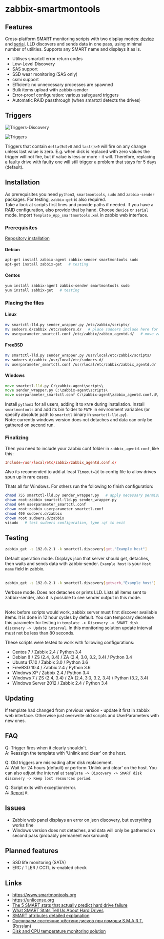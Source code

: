 # zabbix-smartmontools
## Features
Cross-platform SMART monitoring scripts with two display modes: [device](https://github.com/nobodysu/zabbix-smartmontools/blob/master/screenshots/smartctl_mode-device-example.png?raw=true) and [serial](https://github.com/nobodysu/zabbix-smartmontools/blob/master/screenshots/smartctl_mode-serial-example.png?raw=true). LLD discovers and sends data in one pass, using minimal number of utilities. Supports any SMART name and displays it as is.

- Utilises smartctl error return codes
- Low-Level Discovery
- SAS support
- SSD wear monitoring (SAS only)
- csmi support
- Efficient: no unnecessary processes are spawned
- Bulk items upload with zabbix-sender
- Error-proof configuration: various safeguard triggers
- Automatic RAID passthrough (when smartctl detects the drives)

## Triggers
![Triggers-Discovery](https://raw.githubusercontent.com/nobodysu/zabbix-smartmontools/master/screenshots/smartctl_discovery_triggers_cut.png)

![Triggers](https://raw.githubusercontent.com/nobodysu/zabbix-smartmontools/master/screenshots/smartctl_triggers_cut.png)

Triggers that contain `delta(5d)>0` and `last()>0` will fire on any change unless last value is zero. E.g. when disk is replaced with zero values the trigger will not fire, but if value is less or more - it will. Therefore, replacing a faulty drive with faulty one will still trigger a problem that stays for 5 days (default).

## Installation
As prerequisites you need `python3`, `smartmontools`, `sudo` and `zabbix-sender` packages. For testing, `zabbix-get` is also required.
<br />
Take a look at scripts first lines and provide paths if needed. If you have a RAID configuration, also provide that by hand. Choose `device` or `serial` mode. Import `Template_App_smartmontools.xml` in zabbix web interface.

### Prerequisites
[Repository installation](https://www.zabbix.com/documentation/3.0/manual/installation/install_from_packages/repository_installation)
#### Debian
```bash
apt-get install zabbix-agent zabbix-sender smartmontools sudo
apt-get install zabbix-get   # testing
```
#### Centos
```bash
yum install zabbix-agent zabbix-sender smartmontools sudo
yum install zabbix-get   # testing
```

### Placing the files
#### Linux
```bash
mv smartctl-lld.py sender_wrapper.py /etc/zabbix/scripts/
mv sudoers.d/zabbix /etc/sudoers.d/   # place sudoers include here for smartctl-lld.py sudo access
mv userparameter_smartctl.conf /etc/zabbix/zabbix_agentd.d/   # move zabbix items include here
```

#### FreeBSD
```bash
mv smartctl-lld.py sender_wrapper.py /usr/local/etc/zabbix/scripts/
mv sudoers.d/zabbix /usr/local/etc/sudoers.d/
mv userparameter_smartctl.conf /usr/local/etc/zabbix/zabbix_agentd.d/
```

#### Windows
```cmd
move smartctl-lld.py C:\zabbix-agent\scripts\
move sender_wrapper.py C:\zabbix-agent\scripts\
move userparameter_smartctl.conf C:\zabbix-agent\zabbix_agentd.conf.d\
```
Install `python3` for all users, adding it to `PATH` during installation. Install `smartmontools` and add its bin folder to `PATH` in environment variables (or specify absolute path to `smartctl` binary in `smartctl-lld.py`).
<br />
Note: currently windows version does not detaches and data can only be gathered on second run.

### Finalizing
Then you need to include your zabbix conf folder in `zabbix_agentd.conf`, like this:
```conf
Include=/usr/local/etc/zabbix/zabbix_agentd.conf.d/
```
Also its recomended to add at least `Timeout=10` to config file to allow drives spun up in rare cases.

Thats all for Windows. For others run the following to finish configuration:
```bash
chmod 755 smartctl-lld.py sender_wrapper.py   # apply necessary permissions
chown root:zabbix smartctl-lld.py sender_wrapper.py
chmod 644 userparameter_smartctl.conf
chown root:zabbix userparameter_smartctl.conf
chmod 400 sudoers.d/zabbix
chown root sudoers.d/zabbix
visudo   # test sudoers configuration, type :q! to exit
```

## Testing
```bash
zabbix_get -s 192.0.2.1 -k smartctl.discovery[get,"Example host"]
```
Default operation mode. Displays json that server should get, detaches, then waits and sends data with zabbix-sender. `Example host` is your `Host name` field in zabbix.
<br /><br />

```bash
zabbix_get -s 192.0.2.1 -k smartctl.discovery[getverb,"Example host"]
```
Verbose mode. Does not detaches or prints LLD. Lists all items sent to zabbix-sender, also it is possible to see sender output in this mode.
<br /><br />

Note: before scripts would work, zabbix server must first discover available items. It is done in 12 hour cycles by default. You can temporary decrease this parameter for testing in `template -> Discovery -> SMART disk discovery -> Update interval`. In this monitoring solution update interval must not be less than 80 seconds.

These scripts were tested to work with following configurations:
- Centos 7 / Zabbix 2.4 / Python 3.4
- Debian 8 / ZS (2.4, 3.4) / ZA (2.4, 3.0, 3.2, 3.4) / Python 3.4
- Ubuntu 17.10 / Zabbix 3.0 / Python 3.6
- FreeBSD 10.4 / Zabbix 2.4 / Python 3.6
- Windows XP / Zabbix 2.4 / Python 3.4
- Windows 7 / ZS (2.4, 3.4) / ZA (2.4, 3.0, 3.2, 3.4) / Python (3.2, 3.4)
- Windows Server 2012 / Zabbix 2.4 / Python 3.4

## Updating
If template had changed from previous version - update it first in zabbix web interface. Otherwise just overwrite old scripts and UserParameters with new ones.

## FAQ
Q: Trigger fires when it clearly shouldn't.<br>
A: Reassign the template with 'Unlink and clear' on the host.

Q: Old triggers are misleading after disk replacement.<br>
A: Wait for 24 hours (default) or perform 'Unlink and clear' on the host. You can also adjust the interval at `template -> Discovery -> SMART disk discovery -> Keep lost resources period`.

Q: Script exits with exception/error.<br>
A: [Report](https://github.com/nobodysu/zabbix-smartmontools/issues) it.

## Issues
- Zabbix web panel displays an error on json discovery, but everything works fine
- Windows version does not detaches, and data will only be gathered on second pass (probably permanent workaround)

## Planned features
- SSD life monitoring (SATA)
- ERC / TLER / CCTL is-enabled check

## Links
- https://www.smartmontools.org
- https://unlicense.org
- [The 5 SMART stats that actually predict hard drive failure](https://www.computerworld.com/article/2846009/the-5-smart-stats-that-actually-predict-hard-drive-failure.html)
- [What SMART Stats Tell Us About Hard Drives](https://www.backblaze.com/blog/what-smart-stats-indicate-hard-drive-failures/)
- [SMART attributes detailed explanation](https://en.wikipedia.org/wiki/S.M.A.R.T.#Known_ATA_S.M.A.R.T._attributes)
- [Оцениваем состояние жёстких дисков при помощи S.M.A.R.T. (Russian)](https://www.ixbt.com/storage/hdd-smart-testing.shtml)
- [Disk and CPU temperature monitoring solution](https://github.com/nobodysu/zabbix-mini-IPMI)
